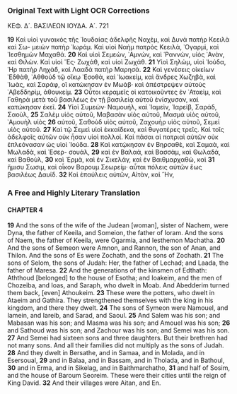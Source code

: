 ### Original Text with Light OCR Corrections

ΚΕΦ. Δ´. ΒΑΣΙΛΕΩΝ ΙΟΥΔΑ. Α´. 721

**19** Καὶ υἱοὶ γυναικὸς τῆς ᾿Ιουδαίας ἀδελφῆς Ναχὲμ, καὶ Δυνὰ πατὴρ Κεειλὰ καὶ Σω-
μειὼν πατὴρ ᾿Ιωράμ. Καὶ υἱοὶ Ναὴμ πατρὸς Κεειλὰ, ᾿Ογαρμὶ,
καὶ ᾿Ιεσθημὼν Μαχαθά.
**20** Καὶ υἱοὶ Σεμεὼν, ᾿Αμνὼν, καὶ ῾Ραννὼν, υἱὸς ᾿Ανὰν, καὶ Θιλὼν. Καὶ υἱοὶ ῎Ες· Ζωχάθ,
καὶ υἱοὶ Ζωχάθ.
**21** Υἱοὶ Σηλὼμ, υἱοὶ ᾿Ιούδα, ῾Ηρ πατὴρ Ληχὰδ, καὶ Λααδὰ πατὴρ Μαρησά.
**22** Καὶ γενέσεις οἰκείων ᾿Εδθὰθ, ᾿Αθθούδ τῷ οἴκῳ ᾿Εσοθὰ, καὶ ᾿Ιωακεὶμ, καὶ ἄνδρες
Χωζηβὰ, καὶ ᾿Ιωὰς, καὶ Σαράφ, οἳ κατώκησαν ἐν Μωάβ·
καὶ ἀπέστρεψεν αὐτοὺς ᾿Αβεδδηρὶμ, ἀθουκείμ.
**23** Οὗτοι κεραμεῖς οἱ κατοικοῦντες ἐν ᾿Αταεὶμ, καὶ Γαθηρὰ μετὰ τοῦ βασιλέως ἐν τῇ
βασιλείᾳ αὐτοῦ ἐνίσχυσαν, καὶ κατώκησαν ἐκεῖ.
**24** Υἱοὶ Συμεὼν· Ναμουήλ, καὶ ᾿Ιαμεὶν, ᾿Ιαρείβ, Σαράδ, Σαοὺλ,
**25** Σαλὲμ υἱὸς αὐτοῦ, Μαβασὰν υἱὸς αὐτοῦ, Μασμὰ υἱὸς αὐτοῦ, ᾿Αμουὴλ υἱὸς
**26** αὐτοῦ, Σαθοὺδ υἱὸς αὐτοῦ, Ζαχουὴρ υἱὸς αὐτοῦ, Σεμεὶ υἱὸς αὐτοῦ.
**27** Καὶ τῷ Σεμεὶ υἱοὶ ἑκκαίδεκα, καὶ θυγατέρες τρεῖς. Καὶ τοῖς ἀδελφοῖς αὐτῶν οὐκ
ἦσαν υἱοὶ πολλοί. Καὶ πᾶσαι αἱ πατριαὶ αὐτῶν οὐκ ἐπλεόνασαν
ὡς υἱοὶ ᾿Ιούδα.
**28** Καὶ κατῴκησαν ἐν Βηρσαθὲ, καὶ Σαμαὰ, καὶ Μωλαδὰ, καὶ ᾿Εσερ-
σουάλ,
**29** καὶ ἐν Βαλαὰ, καὶ Βασσὰμ, καὶ Θωλαδὰ, καὶ Βαθοὺλ,
**30** καὶ ᾿Ερμὰ, καὶ ἐν Σικελάγ, καὶ ἐν Βαιθμαρχαθὼ, καὶ
**31** ἥμισυ Σωσιμ, καὶ οἶκον Βαρουμ Σεωρείμ· αὗται πόλεις αὐτῶν
ἕως βασιλέως Δαυίδ.
**32** Καὶ ἐπαύλεις αὐτῶν, Αἰτὰν, καὶ ῞Ην,

### A Free and Highly Literary Translation

#### CHAPTER 4

**19** And the sons of the wife of the Judean [woman], sister of Nachem, were Dyna, the father of Keeila, and Someion, the father of Ioram. And the sons of Naem, the father of Keeila, were Ogarmia, and Iesthemon Machatha.
**20** And the sons of Semeon were Amnon, and Rannon, the son of Anan, and Thilon. And the sons of Es were Zochath, and the sons of Zochath.
**21** The sons of Selom, the sons of Judah: Her, the father of Lechad; and Laada, the father of Maresa.
**22** And the generations of the kinsmen of Edthath: Aththoud [belonged] to the house of Esotha; and Ioakeim, and the men of Chozeiba, and Ioas, and Saraph, who dwelt in Moab. And Abedderim turned them back, [even] Athoukeim.
**23** These were the potters, who dwelt in Ataeim and Gathira. They strengthened themselves with the king in his kingdom, and there they dwelt.
**24** The sons of Symeon were Namouel, and Iamein, and Iareib, and Sarad, and Saoul.
**25** And Salem was his son; and Mabasan was his son; and Masma was his son; and Amouel was his son;
**26** and Sathoud was his son; and Zachour was his son; and Semei was his son.
**27** And Semei had sixteen sons and three daughters. But their brethren had not many sons. And all their families did not multiply as the sons of Judah.
**28** And they dwelt in Bersathe, and in Samaa, and in Molada, and in Esersoual,
**29** and in Balaa, and in Bassam, and in Tholada, and in Bathoul,
**30** and in Erma, and in Sikelag, and in Baithmarchatho,
**31** and half of Sosim, and the house of Baroum Seoreim. These were their cities until the reign of King David.
**32** And their villages were Aitan, and En.